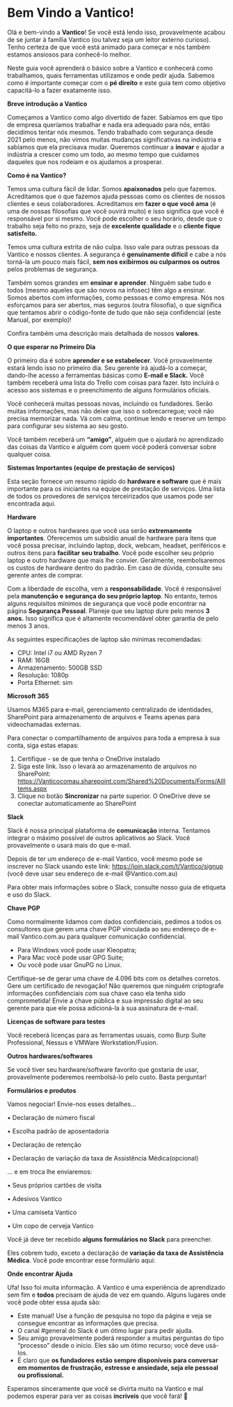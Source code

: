 # Bem Vindo a Vantico!

Olá e bem-vindo a **Vantico**! Se você está lendo isso, provavelmente acabou de se juntar à família Vantico (ou talvez seja um leitor externo curioso). Tenho certeza de que você está animado para começar e nós também estamos ansiosos para conhecê-lo melhor.

Neste guia você aprenderá o básico sobre a Vantico e conhecerá como trabalhamos, quais ferramentas utilizamos e onde pedir ajuda. Sabemos como é importante começar com o **pé direito** e este guia tem como objetivo capacitá-lo a fazer exatamente isso.



**Breve introdução a Vantico**

Começamos a Vantico como algo divertido de fazer. Sabíamos em que tipo de empresa queríamos trabalhar e nada era adequado para nós, então decidimos tentar nós mesmos. Tendo trabalhado com segurança desde 2021 pelo menos, não vimos muitas mudanças significativas na indústria e sabíamos que ela precisava mudar. Queremos continuar a **inovar** e ajudar a indústria a crescer como um todo, ao mesmo tempo que cuidamos daqueles que nos rodeiam e os ajudamos a prosperar.



**Como é na Vantico?**

Temos uma cultura fácil de lidar. Somos **apaixonados** pelo que fazemos. Acreditamos que o que fazemos ajuda pessoas como os clientes de nossos clientes e seus colaboradores. Acreditamos em **fazer o que você ama** (é uma de nossas filosofias que você ouvirá muito) e isso significa que você é responsável por si mesmo. Você pode escolher o seu horário, desde que o trabalho seja feito no prazo, seja de **excelente qualidade** e o **cliente fique satisfeito.**

Temos uma cultura estrita de não culpa. Isso vale para outras pessoas da Vantico e nossos clientes. A segurança é **genuinamente difícil** e cabe a nós torná-la um pouco mais fácil, **sem nos exibirmos ou culparmos os outros** pelos problemas de segurança.

Também somos grandes em **ensinar e aprender**. Ninguém sabe tudo e todos (mesmo aqueles que são novos na infosec) têm algo a ensinar. Somos abertos com informações, como pessoas e como empresa. Nós nos esforçamos para ser abertos, mas seguros (outra filosofia), o que significa que tentamos abrir o código-fonte de tudo que não seja confidencial (este Manual, por exemplo)!

Confira também uma descrição mais detalhada de nossos **valores**.



**O que esperar no Primeiro Dia**

O primeiro dia é sobre **aprender e se estabelecer**. Você provavelmente estará lendo isso no primeiro dia. Seu gerente irá ajudá-lo a começar, dando-lhe acesso a ferramentas básicas como **E-mail e Slack.** Você também receberá uma lista do Trello com coisas para fazer. Isto incluirá o acesso aos sistemas e o preenchimento de alguns formulários oficiais.

Você conhecerá muitas pessoas novas, incluindo os fundadores. Serão muitas informações, mas não deixe que isso o sobrecarregue; você não precisa memorizar nada. Vá com calma, continue lendo e reserve um tempo para configurar seu sistema ao seu gosto.

Você também receberá um **“amigo”**, alguém que o ajudará no aprendizado das coisas da Vantico e alguém com quem você poderá conversar sobre qualquer coisa.



**Sistemas Importantes (equipe de prestação de serviços)**

Esta seção fornece um resumo rápido do **hardware e software** que é mais importante para os iniciantes na equipe de prestação de serviços. Uma lista de todos os provedores de serviços terceirizados que usamos pode ser encontrada aqui.

**Hardware**

O laptop e outros hardwares que você usa serão **extremamente importantes**. Oferecemos um subsídio anual de hardware para itens que você possa precisar, incluindo laptop, dock, webcam, headset, periféricos e outros itens para **facilitar seu trabalho**. Você pode escolher seu próprio laptop e outro hardware que mais lhe convier. Geralmente, reembolsaremos os custos de hardware dentro do padrão. Em caso de dúvida, consulte seu gerente antes de comprar.

Com a liberdade de escolha, vem a **responsabilidade**. Você é responsável pela **manutenção e segurança do seu próprio laptop**. No entanto, temos alguns requisitos mínimos de segurança que você pode encontrar na página **Segurança Pessoal**. Planeje que seu laptop dure pelo menos **3 anos.** Isso significa que é altamente recomendável obter garantia de pelo menos 3 anos.

As seguintes especificações de laptop são mínimas recomendadas:

* CPU: Intel i7 ou AMD Ryzen 7&#x20;
* RAM: 16GB&#x20;
* Armazenamento: 500GB SSD&#x20;
* Resolução: 1080p&#x20;
* Porta Ethernet: sim

**Microsoft 365**

Usamos M365 para e-mail, gerenciamento centralizado de identidades, SharePoint para armazenamento de arquivos e Teams apenas para videochamadas externas.

Para conectar o compartilhamento de arquivos para toda a empresa à sua conta, siga estas etapas:

1. Certifique - se de que tenha o OneDrive instalado
2. Siga este link. Isso o levará ao armazenamento de arquivos no SharePoint: https://Vanticocomau.sharepoint.com/Shared%20Documents/Forms/AllItems.aspx
3. Clique no botão **Sincronizar** na parte superior. O OneDrive deve se conectar automaticamente ao SharePoint

**Slack**

Slack é nossa principal plataforma de **comunicação** interna. Tentamos integrar o máximo possível de outros aplicativos ao Slack. Você provavelmente o usará mais do que e-mail.

Depois de ter um endereço de e-mail Vantico, você mesmo pode se inscrever no Slack usando este link: https://join.slack.com/t/Vantico/signup (você deve usar seu endereço de e-mail @Vantico.com.au)

Para obter mais informações sobre o Slack, consulte nosso guia de etiqueta e uso do Slack.

**Chave PGP**

Como normalmente lidamos com dados confidenciais, pedimos a todos os consultores que gerem uma chave PGP vinculada ao seu endereço de e-mail Vantico.com.au para qualquer comunicação confidencial.

* Para Windows você pode usar Kleopatra;
* Para Mac você pode usar GPG Suite;
* Ou você pode usar GnuPG no Linux.

Certifique-se de gerar uma chave de 4.096 bits com os detalhes corretos. Gere um certificado de revogação! Não queremos que ninguém criptografe informações confidenciais com sua chave caso ela tenha sido comprometida! Envie a chave pública e sua impressão digital ao seu gerente para que ele possa adicioná-la à sua assinatura de e-mail.

**Licenças de software para testes**

Você receberá licenças para as ferramentas usuais, como Burp Suite Professional, Nessus e VMWare Workstation/Fusion.

**Outros hardwares/softwares**

Se você tiver seu hardware/software favorito que gostaria de usar, provavelmente poderemos reembolsá-lo pelo custo. Basta perguntar!

**Formulários e produtos**

Vamos negociar! Envie-nos esses detalhes…

• Declaração de número fiscal

• Escolha padrão de aposentadoria

• Declaração de retenção

• Declaração de variação da taxa de Assistência Médica(opcional)

… e em troca lhe enviaremos:

• Seus próprios cartões de visita

• Adesivos Vantico

• Uma camiseta Vantico

• Um copo de cerveja Vantico

Você já deve ter recebido **alguns formulários no Slack** para preencher.

Eles cobrem tudo, exceto a declaração de **variação da taxa de Assistência Médica**. Você pode encontrar esse formulário aqui:



**Onde encontrar Ajuda**

Ufa! Isso foi muita informação. A Vantico é uma experiência de aprendizado sem fim e **todos** precisam de ajuda de vez em quando. Alguns lugares onde você pode obter essa ajuda são:

* Este manual! Use a função de pesquisa no topo da página e veja se consegue encontrar as informações que precisa.
* O canal #general do Slack é um ótimo lugar para pedir ajuda.
* Seu amigo provavelmente poderá responder a muitas perguntas do tipo “processo” desde o início. Eles são um ótimo recurso; você deve usá-los.
* É claro que **os fundadores estão sempre disponíveis para conversar em momentos de frustração, estresse e ansiedade, seja ele pessoal ou profissional.**

Esperamos sinceramente que você se divirta muito na Vantico e mal podemos esperar para ver as coisas **incríveis** que você fará! 🎉
